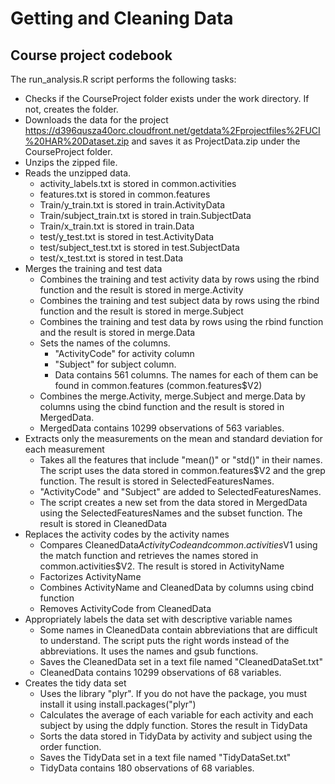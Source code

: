 # Getting and Cleaning Data
## Course project codebook

The run_analysis.R script performs the following tasks:

* Checks if the CourseProject folder exists under the work directory. If not, creates the folder.
* Downloads the data for the project 
https://d396qusza40orc.cloudfront.net/getdata%2Fprojectfiles%2FUCI%20HAR%20Dataset.zip and saves it as ProjectData.zip under the CourseProject folder.
* Unzips the zipped file.
* Reads the unzipped data.
  * activity_labels.txt is stored in common.activities
  * features.txt is stored in common.features
  * Train/y_train.txt is stored in train.ActivityData
  * Train/subject_train.txt is stored in train.SubjectData
  * Train/x_train.txt is stored in train.Data
  * test/y_test.txt is stored in test.ActivityData
  * test/subject_test.txt is stored in test.SubjectData
  * test/x_test.txt is stored in test.Data
* Merges the training and test data
  * Combines the training and test activity data by rows using the rbind function and the result is stored in merge.Activity
  * Combines the training and test subject data by rows using the rbind function and the result is stored in merge.Subject
  * Combines the training and test data by rows using the rbind function and the result is stored in merge.Data
  * Sets the names of the columns. 
	* "ActivityCode" for activity column
	* "Subject" for subject column.
	* Data contains 561 columns. The names for each of them can be found in common.features (common.features$V2)
  * Combines the merge.Activity, merge.Subject and merge.Data by columns using the cbind function and the result is stored in MergedData.
  * MergedData contains 10299 observations of 563 variables.
* Extracts only the measurements on the mean and standard deviation for each measurement
  * Takes all the features that include "mean()" or "std()" in their names. The script uses the data stored in common.features$V2 and the grep function. The result is stored in SelectedFeaturesNames.
  * "ActivityCode" and "Subject" are added to SelectedFeaturesNames.
  * The script creates a new set from the data stored in MergedData using the SelectedFeaturesNames and the subset function. The result is stored in CleanedData
* Replaces the activity codes by the activity names
  * Compares CleanedData$ActivityCode and common.activities$V1 using the match function and retrieves the names stored in common.activities$V2. The result is stored in ActivityName
  * Factorizes ActivityName
  * Combines ActivityName and CleanedData by columns using cbind function
  * Removes ActivityCode from CleanedData
* Appropriately labels the data set with descriptive variable names
  * Some names in CleanedData contain abbreviations that are difficult to understand. The script puts the right words instead of the abbreviations. It uses the names and gsub functions.
  * Saves the CleanedData set in a text file named "CleanedDataSet.txt"
  * CleanedData contains 10299 observations of 68 variables.
* Creates the tidy data set
  * Uses the library "plyr". If you do not have the package, you must install it using install.packages("plyr")
  * Calculates the average of each variable for each activity and each subject by using the ddply function. Stores the result in TidyData
  * Sorts the data stored in TidyData by activity and subject using the order function.
  * Saves the TidyData set in a text file named "TidyDataSet.txt"	
  * TidyData contains 180 observations of 68 variables.

